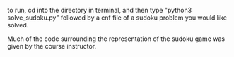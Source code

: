 to run, cd into the directory in terminal, and then type "python3 solve_sudoku.py" followed by a cnf file of a sudoku problem you would like solved. 


Much of the code surrounding the representation of the sudoku game was given by the course instructor.
